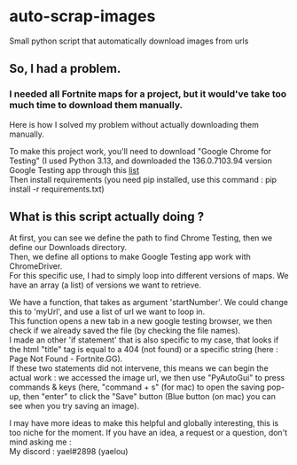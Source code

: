 # auto-scrap-images
Small python script that automatically download images from urls

## So, I had a problem.
### I needed all Fortnite maps for a project, but it would've take too much time to download them manually.

Here is how I solved my problem without actually downloading them manually.

To make this project work, you'll need to download "Google Chrome for Testing" (I used Python 3.13, and downloaded the 136.0.7103.94 version Google Testing app through this [list](https://googlechromelabs.github.io/chrome-for-testing/) \
Then install requirements (you need pip installed, use this command : pip install -r requirements.txt)

## What is this script actually doing ?

At first, you can see we define the path to find Chrome Testing, then we define our Downloads directory. \
Then, we define all options to make Google Testing app work with ChromeDriver. \
For this specific use, I had to simply loop into different versions of maps. We have an array (a list) of versions we want to retrieve.

We have a function, that takes as argument 'startNumber'. We could change this to 'myUrl', and use a list of url we want to loop in. \
This function opens a new tab in a new google testing browser, we then check if we already saved the file (by checking the file names). \
I made an other 'if statement' that is also specific to my case, that looks if the html "title" tag is equal to a 404 (not found) or a specific string (here : Page Not Found - Fortnite.GG). \
If these two statements did not intervene, this means we can begin the actual work : we accessed the image url, we then use "PyAutoGui" to press commands & keys (here, "command + s" (for mac) to open the saving pop-up, then "enter" to click the "Save" button (Blue button (on mac) you can see when you try saving an image).

I may have more ideas to make this helpful and globally interesting, this is too niche for the moment. If you have an idea, a request or a question, don't mind asking me : \
My discord : yael#2898 (yaelou)


